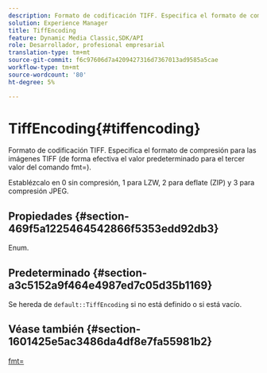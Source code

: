 ```yaml
---
description: Formato de codificación TIFF. Especifica el formato de compresión para las imágenes TIFF (de forma efectiva el valor predeterminado para el tercer valor del comando fmt=).
solution: Experience Manager
title: TiffEncoding
feature: Dynamic Media Classic,SDK/API
role: Desarrollador, profesional empresarial
translation-type: tm+mt
source-git-commit: f6c97606d7a4209427316d7367013ad9585a5cae
workflow-type: tm+mt
source-wordcount: '80'
ht-degree: 5%

---
```



# TiffEncoding{#tiffencoding}

Formato de codificación TIFF. Especifica el formato de compresión para las imágenes TIFF (de forma efectiva el valor predeterminado para el tercer valor del comando fmt=).

Establézcalo en 0 sin compresión, 1 para LZW, 2 para deflate (ZIP) y 3 para compresión JPEG.

## Propiedades {#section-469f5a1225464542866f5353edd92db3}

Enum.

## Predeterminado {#section-a3c5152a9f464e4987ed7c05d35b1169}

Se hereda de `default::TiffEncoding` si no está definido o si está vacío.

## Véase también {#section-1601425e5ac3486da4df8e7fa55981b2}

[fmt=](../../../../../ir-api/http-protocol/image-rendering-api-ref/c-ir-http-protocol-ref/c-ir-http-protocol-command-reference/r-ir-fmt.md#reference-4c743f67d56b47c5b774fcc900ff758c)
